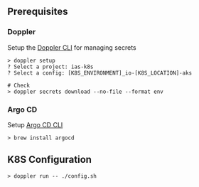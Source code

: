 
## Prerequisites

### Doppler
Setup the [Doppler CLI](https://docs.doppler.com/docs/cli) for managing secrets
``` shell
> doppler setup
? Select a project: ias-k8s
? Select a config: [K8S_ENVIRONMENT]_io-[K8S_LOCATION]-aks

# Check
> doppler secrets download --no-file --format env
```

### Argo CD
Setup [Argo CD CLI](https://argo-cd.readthedocs.io/en/stable/cli_installation/)

``` shell
> brew install argocd
```

## K8S Configuration

``` shell
> doppler run -- ./config.sh
```
